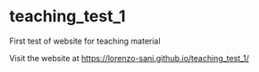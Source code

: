 # teaching_test_1
First test of website for teaching material

Visit the website at https://lorenzo-sani.github.io/teaching_test_1/
